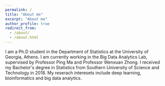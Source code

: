 ```yaml
---
permalink: /
title: "About me"
excerpt: "About me"
author_profile: true
redirect_from: 
  - /about/
  - /about.html
---
```


I am a Ph.D student in the Department of Statistics at the University of Georgia, Athens. I am currently working in the Big Data Analytics Lab, supervised by Professor Ping Ma and Professor Wenxuan Zhong. I received my Bachelor's degree in Statistics from Southern University of Science and Technology in 2018. My reserach interesets include deep learning, bioinformatics and big data analytics.
